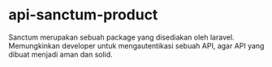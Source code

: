 # api-sanctum-product
Sanctum merupakan sebuah package yang disediakan oleh laravel. Memungkinkan developer untuk mengautentikasi sebuah API, agar API yang dibuat menjadi aman dan solid.

